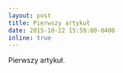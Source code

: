 ```yaml
---
layout: post
title: Pierwszy artykuł
date: 2015-10-22 15:59:00-0400
inline: true
---
```


Pierwszy artykuł.

